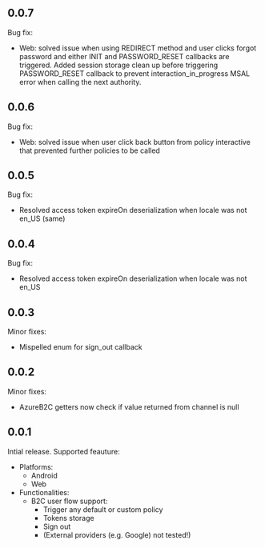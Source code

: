 ## 0.0.7
Bug fix:
* Web: solved issue when using REDIRECT method and user clicks forgot password and either INIT and PASSWORD_RESET callbacks are
triggered. Added session storage clean up before triggering PASSWORD_RESET callback to prevent interaction_in_progress MSAL error when calling the next authority.

## 0.0.6
Bug fix:
* Web: solved issue when user click back button from policy interactive that prevented further policies to be called

## 0.0.5
Bug fix:
* Resolved access token expireOn deserialization when locale was not en_US (same)

## 0.0.4
Bug fix:
* Resolved access token expireOn deserialization when locale was not en_US

## 0.0.3
Minor fixes:
* Mispelled enum for sign_out callback

## 0.0.2
Minor fixes:
* AzureB2C getters now check if value returned from channel is null


## 0.0.1

Intial release. Supported feauture:
* Platforms:
    * Android
    * Web
* Functionalities:
    * B2C user flow support:
        * Trigger any default or custom policy
        * Tokens storage
        * Sign out
        * (External providers (e.g. Google) not tested!)
            

